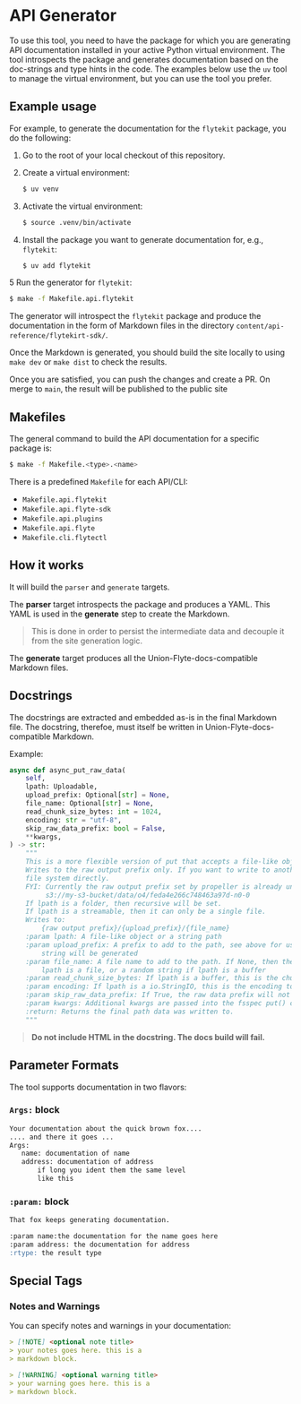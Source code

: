 # API Generator

To use this tool, you need to have the package for which you are generating API documentation installed in your active Python virtual environment.
The tool introspects the package and generates documentation based on the doc-strings and type hints in the code.
The examples below use the `uv` tool to manage the virtual environment, but you can use the tool you prefer.

## Example usage

For example, to generate the documentation for the `flytekit` package, you do the following:

1. Go to the root of your local checkout of this repository.

2. Create a virtual environment:

   ```bash
   $ uv venv
   ```

3. Activate the virtual environment:

   ```bash
   $ source .venv/bin/activate
   ```

4. Install the package you want to generate documentation for, e.g., `flytekit`:

   ```bash
   $ uv add flytekit
   ```

5 Run the generator for `flytekit`:

   ```bash
   $ make -f Makefile.api.flytekit
   ```

The generator will introspect the `flytekit` package and produce the documentation in the form of Markdown files in the directory `content/api-reference/flytekirt-sdk/`.

Once the Markdown is generated, you should build the site locally to using `make dev` or `make dist` to check the results.

Once you are satisfied, you can push the changes and create a PR.
On merge to `main`, the result will be published to the public site

## Makefiles

The general command to build the API documentation for a specific package is:

```bash
$ make -f Makefile.<type>.<name>
```

There is a predefined `Makefile` for each API/CLI:

* `Makefile.api.flytekit`
* `Makefile.api.flyte-sdk`
* `Makefile.api.plugins`
* `Makefile.api.flyte`
* `Makefile.cli.flytectl`

## How it works

It will build the `parser` and `generate` targets.

The **parser** target introspects the package and produces a YAML.
This YAML is used in the **generate** step to create the Markdown.

> This is done in order to persist the intermediate data and decouple it from the site generation logic.

The **generate** target produces all the Union-Flyte-docs-compatible Markdown files.

## Docstrings

The docstrings are extracted and embedded as-is in the final Markdown file.
The docstring, therefoe, must itself be written in Union-Flyte-docs-compatible Markdown.

Example:

```python
async def async_put_raw_data(
    self,
    lpath: Uploadable,
    upload_prefix: Optional[str] = None,
    file_name: Optional[str] = None,
    read_chunk_size_bytes: int = 1024,
    encoding: str = "utf-8",
    skip_raw_data_prefix: bool = False,
    **kwargs,
) -> str:
    """
    This is a more flexible version of put that accepts a file-like object or a string path.
    Writes to the raw output prefix only. If you want to write to another fs use put_data or get the fsspec
    file system directly.
    FYI: Currently the raw output prefix set by propeller is already unique per retry and looks like
         s3://my-s3-bucket/data/o4/feda4e266c748463a97d-n0-0
    If lpath is a folder, then recursive will be set.
    If lpath is a streamable, then it can only be a single file.
    Writes to:
        {raw output prefix}/{upload_prefix}/{file_name}
    :param lpath: A file-like object or a string path
    :param upload_prefix: A prefix to add to the path, see above for usage, can be an "". If None then a random
        string will be generated
    :param file_name: A file name to add to the path. If None, then the file name will be the tail of the path if
        lpath is a file, or a random string if lpath is a buffer
    :param read_chunk_size_bytes: If lpath is a buffer, this is the chunk size to read from it
    :param encoding: If lpath is a io.StringIO, this is the encoding to use to encode it to binary.
    :param skip_raw_data_prefix: If True, the raw data prefix will not be prepended to the upload_prefix
    :param kwargs: Additional kwargs are passed into the fsspec put() call or the open() call
    :return: Returns the final path data was written to.
    """
```

> **Do not include HTML in the docstring. The docs build will fail.**

## Parameter Formats

The tool supports documentation in two flavors:

### `Args:` block

```markdown
Your documentation about the quick brown fox....
.... and there it goes ...
Args:
   name: documentation of name
   address: documentation of address
       if long you ident them the same level
       like this
```

### `:param:` block

```markdown
That fox keeps generating documentation.

:param name:the documentation for the name goes here
:param address: the documentation for address
:rtype: the result type
```

## Special Tags

### Notes and Warnings

You can specify notes and warnings in your documentation:

```markdown
> [!NOTE] <optional note title>
> your notes goes here. this is a
> markdown block.

> [!WARNING] <optional warning title>
> your warning goes here. this is a
> markdown block.
```
